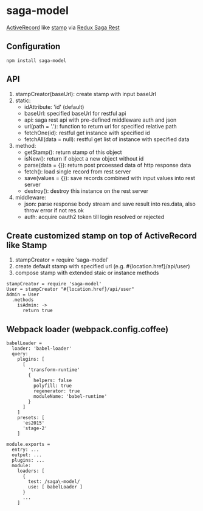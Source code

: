 # saga-model

[ActiveRecord](https://bfanger.nl/angular-activerecord/api/#!/api/ActiveRecord) like [stamp](https://github.com/stampit-org/stampit) via [Redux Saga Rest](https://github.com/zach-waggoner/redux-saga-rest)

## Configuration
```
npm install saga-model
```

## API
1. stampCreator(baseUrl): create stamp with input baseUrl
2. static:
    - idAttribute: 'id' (default)
    - baseUrl: specified baseUrl for restful api
    - api: saga rest api with pre-defined middleware auth and json
    - url(path = '.'): function to return url for specified relative path
    - fetchOne(id): restful get instance with specified id
    - fetchAll(data = null): restful get list of instance with specified data
3. method:
    - getStamp(): return stamp of this object
    - isNew(): return if object a new object without id
    - parse(data = {}): return post prcoessed data of http response data
    - fetch(): load single record from rest server
    - save(values = {}): save records combined with input values into rest server
    - destroy(): destroy this instance on the rest server
4. middleware:
    - json: parse response body stream and save result into res.data, also throw error if not res.ok
    - auth: acquire oauth2 token till login resolved or rejected

## Create customized stamp on top of ActiveRecord like Stamp
1. stampCreator = require 'saga-model' 
2. create default stamp with specified url (e.g. #{location.href}/api/user)
3. compose stamp with extended staic or instance methods
```
stampCreator = require 'saga-model'
User = stampCreator "#{location.href}/api/user"
Admin = User
  .methods
    isAdmin: ->
      return true
```

## Webpack loader (webpack.config.coffee)
```
babelLoader =
  loader: 'babel-loader'
  query:
    plugins: [ 
      [
        'transform-runtime'
        {
          helpers: false
          polyfill: true
          regenerator: true
          moduleName: 'babel-runtime'
        }
      ]
    ]
    presets: [
      'es2015'
      'stage-2'
    ]

module.exports =
  entry: ...
  output: ...
  plugins: ...
  module:
    loaders: [
      {
        test: /saga\-model/
        use: [ babelLoader ]
      }
      ...
    ]
```
